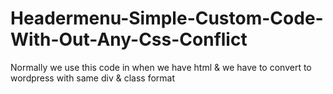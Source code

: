 # Headermenu-Simple-Custom-Code-With-Out-Any-Css-Conflict
Normally we use this code in when we have html &amp; we have to  convert to wordpress with same div &amp; class format 
